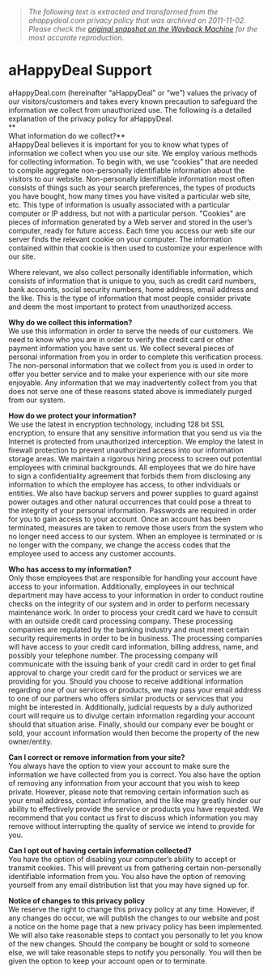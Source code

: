 > *The following text is extracted and transformed from the ahappydeal.com privacy policy that was archived on 2011-11-02. Please check the [original snapshot on the Wayback Machine](https://web.archive.org/web/20111102001522id_/http%3A//www.ahappydeal.com/support/DisclaimerNotic.htm) for the most accurate reproduction.*

# aHappyDeal Support

aHappyDeal.com (hereinafter “aHappyDeal” or “we”) values the privacy of our visitors/customers and takes every known precaution to safeguard the information we collect from unauthorized use. The following is a detailed explanation of the privacy policy for aHappyDeal.  
**  
What information do we collect?**  
aHappyDeal believes it is important for you to know what types of information we collect when you use our site. We employ various methods for collecting information. To begin with, we use “cookies” that are needed to compile aggregate non-personally identifiable information about the visitors to our website. Non-personally identifiable information most often consists of things such as your search preferences, the types of products you have bought, how many times you have visited a particular web site, etc. This type of information is usually associated with a particular computer or IP address, but not with a particular person. "Cookies" are pieces of information generated by a Web server and stored in the user’s computer, ready for future access. Each time you access our web site our server finds the relevant cookie on your computer. The information contained within that cookie is then used to customize your experience with our site. 

Where relevant, we also collect personally identifiable information, which consists of information that is unique to you, such as credit card numbers, bank accounts, social security numbers, home address, email address and the like. This is the type of information that most people consider private and deem the most important to protect from unauthorized access.

**Why do we collect this information?**  
We use this information in order to serve the needs of our customers. We need to know who you are in order to verify the credit card or other payment information you have sent us. We collect several pieces of personal information from you in order to complete this verification process. The non-personal information that we collect from you is used in order to offer you better service and to make your experience with our site more enjoyable. Any information that we may inadvertently collect from you that does not serve one of these reasons stated above is immediately purged from our system.

**How do we protect your information?**  
We use the latest in encryption technology, including 128 bit SSL encryption, to ensure that any sensitive information that you send us via the Internet is protected from unauthorized interception. We employ the latest in firewall protection to prevent unauthorized access into our information storage areas. We maintain a rigorous hiring process to screen out potential employees with criminal backgrounds. All employees that we do hire have to sign a confidentiality agreement that forbids them from disclosing any information to which the employee has access, to other individuals or entities. We also have backup servers and power supplies to guard against power outages and other natural occurrences that could pose a threat to the integrity of your personal information. Passwords are required in order for you to gain access to your account. Once an account has been terminated, measures are taken to remove those users from the system who no longer need access to our system. When an employee is terminated or is no longer with the company, we change the access codes that the employee used to access any customer accounts. 

**Who has access to my information?**  
Only those employees that are responsible for handling your account have access to your information. Additionally, employees in our technical department may have access to your information in order to conduct routine checks on the integrity of our system and in order to perform necessary maintenance work. In order to process your credit card we have to consult with an outside credit card processing company. These processing companies are regulated by the banking industry and must meet certain security requirements in order to be in business. The processing companies will have access to your credit card information, billing address, name, and possibly your telephone number. The processing company will communicate with the issuing bank of your credit card in order to get final approval to charge your credit card for the product or services we are providing for you. Should you choose to receive additional information regarding one of our services or products, we may pass your email address to one of our partners who offers similar products or services that you might be interested in. Additionally, judicial requests by a duly authorized court will require us to divulge certain information regarding your account should that situation arise. Finally, should our company ever be bought or sold, your account information would then become the property of the new owner/entity. 

**Can I correct or remove information from your site?**  
You always have the option to view your account to make sure the information we have collected from you is correct. You also have the option of removing any information from your account that you wish to keep private. However, please note that removing certain information such as your email address, contact information, and the like may greatly hinder our ability to effectively provide the service or products you have requested. We recommend that you contact us first to discuss which information you may remove without interrupting the quality of service we intend to provide for you. 

**Can I opt out of having certain information collected?**  
You have the option of disabling your computer’s ability to accept or transmit cookies. This will prevent us from gathering certain non-personally identifiable information from you. You also have the option of removing yourself from any email distribution list that you may have signed up for. 

**Notice of changes to this privacy policy**  
We reserve the right to change this privacy policy at any time. However, if any changes do occur, we will publish the changes to our website and post a notice on the home page that a new privacy policy has been implemented. We will also take reasonable steps to contact you personally to let you know of the new changes. Should the company be bought or sold to someone else, we will take reasonable steps to notify you personally. You will then be given the option to keep your account open or to terminate. 

